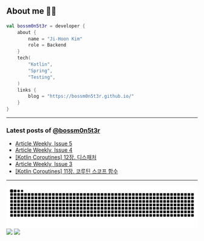 ## About me 🧑‍💻

```kotlin
val bossm0n5t3r = developer {
    about {
        name = "Ji-Hoon Kim"
        role = Backend
    }
    tech(
        "Kotlin",
        "Spring",
        "Testing",
    )
    links {
        blog = "https://bossm0n5t3r.github.io/"
    }
}
```

---

### Latest posts of [@bossm0n5t3r](https://github.com/bossm0n5t3r)

<!-- BLOG-POST-LIST:START -->
- [Article Weekly, Issue 5](https://bossm0n5t3r.github.io/posts/article-weekly-5/)
- [Article Weekly, Issue 4](https://bossm0n5t3r.github.io/posts/article-weekly-4/)
- [[Kotlin Coroutines] 12장. 디스패처](https://bossm0n5t3r.github.io/books/kotlin-coroutines-chapter12/)
- [Article Weekly, Issue 3](https://bossm0n5t3r.github.io/posts/article-weekly-3/)
- [[Kotlin Coroutines] 11장. 코루틴 스코프 함수](https://bossm0n5t3r.github.io/books/kotlin-coroutines-chapter11/)
<!-- BLOG-POST-LIST:END -->

---

![](https://raw.githubusercontent.com/bossm0n5t3r/bossm0n5t3r/output/github-snake.svg)
![](https://streak-stats.demolab.com?user=bossm0n5t3r)
![](https://projecteuler.net/profile/bossm0n5t3r.png)
